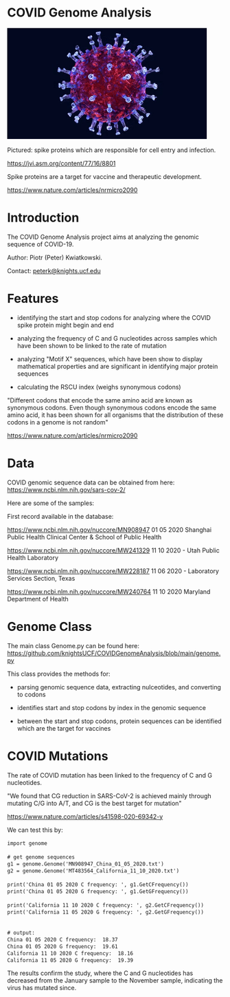# COVID Genome Analysis


![COVID GIF](GIFS/COVID.gif)

Pictured: spike proteins which are responsible for cell entry and infection.

https://jvi.asm.org/content/77/16/8801

Spike proteins are a target for vaccine and therapeutic development.

https://www.nature.com/articles/nrmicro2090


# Introduction

The COVID Genome Analysis project aims at analyzing the genomic sequence of COVID-19.


Author: Piotr (Peter) Kwiatkowski.

Contact: peterk@knights.ucf.edu


# Features

- identifying the start and stop codons for analyzing where the COVID spike protein might begin and end

- analyzing the frequency of C and G nucleotides across samples which have been shown to be linked to the rate of mutation

- analyzing "Motif X" sequences, which have been show to display mathematical properties and are significant in identifying major protein sequences

- calculating the RSCU index (weighs synonymous codons)

"Different codons that encode the same amino acid are known as synonymous codons. Even though synonymous codons encode the same amino acid, it has been shown for all organisms that the distribution of these codons in a genome is not random"

https://www.nature.com/articles/nrmicro2090


# Data

COVID genomic sequence data can be obtained from here: https://www.ncbi.nlm.nih.gov/sars-cov-2/

Here are some of the samples:

First record available in the database:

https://www.ncbi.nlm.nih.gov/nuccore/MN908947
01 05 2020 Shanghai Public Health Clinical Center & School of Public Health


https://www.ncbi.nlm.nih.gov/nuccore/MW241329
11 10 2020 - Utah Public Health Laboratory


https://www.ncbi.nlm.nih.gov/nuccore/MW228187
11 06 2020 - Laboratory Services Section, Texas


https://www.ncbi.nlm.nih.gov/nuccore/MW240764
11 10 2020 Maryland Department of Health


# Genome Class

The main class Genome.py can be found here: https://github.com/knightsUCF/COVIDGenomeAnalysis/blob/main/genome.py

This class provides the methods for:

- parsing genomic sequence data, extracting nulceotides, and converting to codons

- identifies start and stop codons by index in the genomic sequence

- between the start and stop codons, protein sequences can be identified which are the target for vaccines



# COVID Mutations

The rate of COVID mutation has been linked to the frequency of C and G nucleotides.

"We found that CG reduction in SARS-CoV-2 is achieved mainly through mutating C/G into A/T, and CG is the best target for mutation"

https://www.nature.com/articles/s41598-020-69342-y

We can test this by:


    import genome

    # get genome sequences
    g1 = genome.Genome('MN908947_China_01_05_2020.txt')
    g2 = genome.Genome('MT483564_California_11_10_2020.txt')

    print('China 01 05 2020 C frequency: ', g1.GetCFrequency())
    print('China 01 05 2020 G frequency: ', g1.GetGFrequency())

    print('California 11 10 2020 C frequency: ', g2.GetCFrequency())
    print('California 11 05 2020 G frequency: ', g2.GetGFrequency())
    
    
    # output:
    China 01 05 2020 C frequency:  18.37
    China 01 05 2020 G frequency:  19.61
    California 11 10 2020 C frequency:  18.16
    California 11 05 2020 G frequency:  19.39
    
    

The results confirm the study, where the C and G nucleotides has decreased from the January sample to the November sample, indicating the virus has mutated since.



